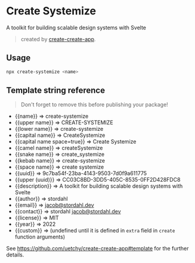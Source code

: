 # Create Systemize

A toolkit for building scalable design systems with Svelte

> created by [create-create-app](https://github.com/uetchy/create-create-app).

## Usage

```bash
npx create-systemize <name>
```

## Template string reference

> Don't forget to remove this before publishing your package!

- {{name}} => create-systemize
- {{upper name}} => CREATE-SYSTEMIZE
- {{lower name}} => create-systemize
- {{capital name}} => CreateSystemize
- {{capital name space=true}} => Create Systemize
- {{camel name}} => createSystemize
- {{snake name}} => create_systemize
- {{kebab name}} => create-systemize
- {{space name}} => create systemize
- {{uuid}} => 9c7ba54f-23ba-4143-9503-7d0f9a611775
- {{upper (uuid)}} => CC03C8BD-3DD5-405C-8535-0FF2D428FDC8
- {{description}} => A toolkit for building scalable design systems with Svelte
- {{author}} => stordahl
- {{email}} => jacob@stordahl.dev
- {{contact}} => stordahl <jacob@stordahl.dev>
- {{license}} => MIT
- {{year}} => 2022
- {{custom}} =>  (undefined until it is defined in `extra` field in `create` function arguments)

See https://github.com/uetchy/create-create-app#template for the further details.
